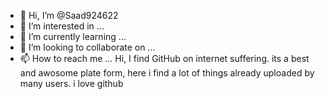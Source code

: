 - 👋 Hi, I’m @Saad924622
- 👀 I’m interested in ...
- 🌱 I’m currently learning ...
- 💞️ I’m looking to collaborate on ...
- 📫 How to reach me ...
Hi, I find GitHub on internet suffering. its a best and awosome plate form, here i find a lot of things already uploaded by many users. i love github
<!---
Saad924622/Saad924622 is a ✨ special ✨ repository because its `README.md` (this file) appears on your GitHub profile.
You can click the Preview link to take a look at your changes.
--->
